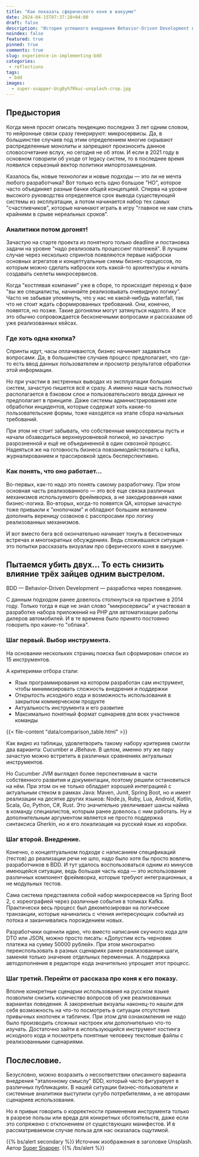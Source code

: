 ```yaml
---
title: "Как показать сферического коня в вакууме"
date: 2024-04-15T07:37:28+04:00
draft: false
description: "История успешного внедрения Behavior-Driven Development в рамках замены одной из подсистем банка на решение с микросервисной архитектурой."
noindex: false
featured: true
pinned: true
comments: true
slug: experience-in-implementing-bdd
categories:
 - reflections
tags:
 - bdd
images:
  - super-snapper-Ucg0yh7Rkuc-unsplash-crop.jpg
---
```


## Предыстория
Когда меня просят описать тенденцию последних 3 лет одним словом, то нейронные связи сразу генерируют: микросервисы.
Да, в большинстве случаев под этим определением многие скрывают распределенные монолиты и запрещают произносить данное словосочетание вслух, но сегодня не об этом.
И если в 2021 году в основном говорили об уходе от legacy систем, то в последнее время появился серьезный вектор политики импортозамещения.

Казалось бы, новые технологии и новые подходы — это ли не мечта любого разработчика?
Вот только есть одно большое "НО", которое часто объединяет разные банки общей концепцией.
Сперва на уровне высокого руководства определяется срок вывода существующей системы из эксплуатации, а потом начинается набор тех самых "счастливчиков",
которые начинают играть в игру "главное не нам стать крайними в срыве нереальных сроков".

### Аналитики потом догонят!
Зачастую на старте проекта из понятного только deadline и постановка задачи на уровне "надо реализовать процессинг платежей".
В лучшем случае через несколько спринтов появляются первые наброски основных агрегатов и концептуальные схемы бизнес-процессов,
по которым можно сделать наброски хоть какой-то архитектуры и начать создавать скелеты микросервисов.

Когда "костлявая компания" уже в сборе, то происходит переход к фазе "вы же специалисты, начинайте реализовывать очевидную логику".
Часто не забывая упомянуть, что у нас не какой-нибудь waterfall, так что не стоит ждать сформированных требований. Они, конечно, появятся, но позже.
Такие догонялки могут затянуться надолго. И все это обычно сопровождается бесконечными вопросами и рассказами об уже реализованных кейсах.

### Где хоть одна кнопка?
Спринты идут, часы оплачиваются, бизнес начинает задаваться вопросами.
Да, в большинстве случаев процесс предполагает, что где-то есть ввод данных пользователем и просмотр результатов обработки этой информации.

Но при участии в экстренных выводах из эксплуатации больших систем, зачастую пишется всё и сразу.
А именно наша часть полностью располагается в бэковом слое и пользовательского ввода данных не предполагает в принципе.
Даже системы администрирования или обработки инцидентов, которые содержат хоть какие-то пользовательские формы, тоже находятся на этапе сбора начальных требований.

При этом не стоит забывать, что собственные микросервисы пусть и начали обзаводиться верхнеуровневой логикой,
но зачастую разрозненной и ещё не объединенной в один сквозной процесс.
Надеяться же на готовность бизнеса повзаимодействовать с kafka, журналированием и трассировкой здесь бесперспективно.

### Как понять, что оно работает...
Во-первых, как-то надо это понять самому разработчику.
При этом основная часть реализованного — это всё еще связка различных механизмов используемого фреймворка, а не закодированная нами бизнес-логика.
Во-вторых, когда-то появятся QA, которые зачастую тоже привыкли к "кнопочкам" и обладают большим желанием дополнить вереницу созвонов с расспросами
про логику реализованных механизмов.

И вот вместо бега всё окончательно начинает тонуть в бесконечных встречах и многократных обсуждениях.
Ведь сложившаяся ситуация - это попытки рассказать визуалам про сферического коня в вакууме.

## Пытаемся убить двух... То есть снизить влияние трёх зайцев одним выстрелом.
BDD — Behavior-Driven Development — разработка через поведение.

С данным подходом ранее довелось столкнуться на практике в 2014 году.
Только тогда я еще не знал слово "микросервисы" и участвовал в разработке набора приложений на PHP для автоматизации работы дилеров автомобилей.
И в те времена было принято постоянно говорить про какие-то "облака".

### Шаг первый. Выбор инструмента.
На основании нескольких страниц поиска был сформирован список из 15 инструментов.

А критериями отбора стали:
- Язык программирования на котором разработан сам инструмент, чтобы минимизировать сложность внедрения и поддержки
- Открытость исходного кода и возможность использования в закрытом коммерческом продукте
- Актуальность инструмента и его развитие
- Максимально понятный формат сценариев для всех участников команды

{{< file-content "data/comparison_table.html" >}}

Как видно из таблицы, удовлетворить такому набору критериев смогли два варианта: Cucumber и JBehave.
В целом, именно эту же пару зачастую можно встретить в различных сравнениях актуальных инструментов.

Но Cucumber JVM выглядел более перспективным в части собственного развития и документации, поэтому решили остановиться на нём.
При этом он не только обладает хорошей интеграцией с актуальным стеком в рамках Java: Maven, Junit, Spring Boot, но и имеет реализации на десятке других языков: Node.js, Ruby, Lua, Android, Kotlin, Scala, Go, Python, C#, Rust.
Это значительно увеличивает шансы найма в команду специалистов, которым ранее довелось с ним работать.
Ну и дополнительным аргументом является не просто поддержка синтаксиса Gherkin, но и его локализация на русский язык из коробки.

### Шаг второй. Внедрение.
Конечно, о концептуальном подходе с написанием спецификаций (тестов) до реализации речи не шло, надо было хотя бы просто вовлечь разработчиков в BDD.
И тут удалось воспользоваться одним из минусов имеющейся ситуации, ведь большая часть кода — это использование различных компонент фреймворка, которые требуют интеграционных, а не модульных тестов. 

Сама система представляла собой набор микросервисов на Spring Boot 2, с хореографией через различные события в топиках Kafka.
Практически весь процесс был декомпозирован на логические транзакции, которые начинались с чтения интересующих событий из потока и заканчивались порождением новых.

Разработчики оценили идею, что вместо написания скучного кода для DTO или JSON, можно просто писать: «Допустим есть черновик платежа на сумму 50000 рублей».
При этом многократно переиспользовать в разных сценариях ранее реализованные шаги, заменяя только значение отдельных переменных.
А поддержка автодополнения в редакторе кода значительно упрощает этот процесс.

### Шаг третий. Перейти от рассказа про коня к его показу.
Вполне конкретные сценарии использования на русском языке позволили снизить количество вопросов об уже реализованных вариантах поведения.
А закоренелые визуалы наконец-то нашли для себя возможность на что-то посмотреть в ситуации отсутствия привычных кнопочек и табличек.
При этом для ознакомления не надо было производить сложных настроек или дополнительно что-то изучать.
Достаточно зайти в использующийся инструмент хостинга исходного кода и посмотреть понятные человеку текстовые файлы с реализованными сценариями.

## Послесловие.
Безусловно, можно возразить о несоответствии описанного варианта внедрения "эталонному смыслу" BDD, который часто фигурирует в различных публикациях.
В нашей ситуации бизнес-пользователи и системные аналитики выступили сугубо потребителями, а не авторами сценариев использования.

Но я привык говорить о корректности применения инструмента только в разрезе пользы или вреда для конкретных обстоятельств,
даже если это сопряжено с отклонением от существующих манифестов. И в рассматриваемом случае польза для нас оказалась ощутимой.

{{% bs/alert secondary %}}
Источник изображения в заголовке Unsplash. Автор [Super Snapper](https://unsplash.com/@supersnapper27).
{{% /bs/alert %}}